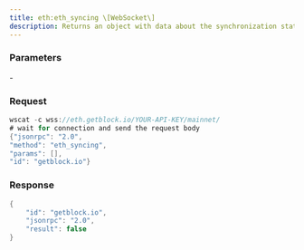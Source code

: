 ```yaml
---
title: eth:eth_syncing \[WebSocket\]
description: Returns an object with data about the synchronization status, or falseif not synchronizing.
---
```


### Parameters


\-

### Request

``` java
wscat -c wss://eth.getblock.io/YOUR-API-KEY/mainnet/ 
# wait for connection and send the request body 
{"jsonrpc": "2.0",
"method": "eth_syncing",
"params": [],
"id": "getblock.io"}
```

###  Response

``` java
{
    "id": "getblock.io",
    "jsonrpc": "2.0",
    "result": false
}
```

